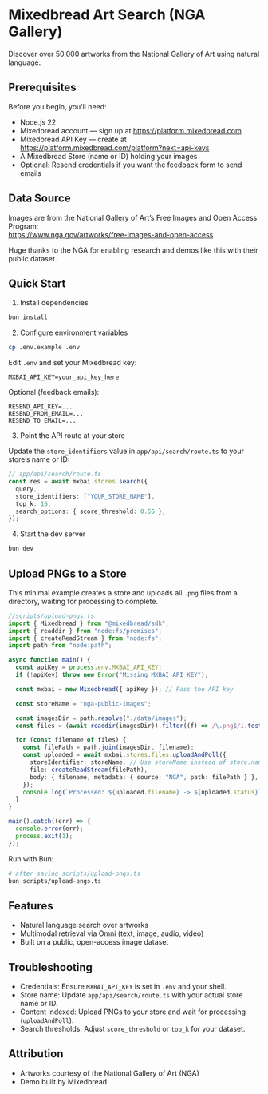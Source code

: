 # Mixedbread Art Search (NGA Gallery)

Discover over 50,000 artworks from the National Gallery of Art using natural language.

## Prerequisites

Before you begin, you’ll need:

- Node.js 22
- Mixedbread account — sign up at https://platform.mixedbread.com
- Mixedbread API Key — create at https://platform.mixedbread.com/platform?next=api-keys
- A Mixedbread Store (name or ID) holding your images
- Optional: Resend credentials if you want the feedback form to send emails

## Data Source

Images are from the National Gallery of Art’s Free Images and Open Access Program:  
https://www.nga.gov/artworks/free-images-and-open-access

Huge thanks to the NGA for enabling research and demos like this with their public dataset.

## Quick Start

1) Install dependencies

```bash
bun install
```

2) Configure environment variables

```bash
cp .env.example .env
```

Edit `.env` and set your Mixedbread key:

```env
MXBAI_API_KEY=your_api_key_here
```

Optional (feedback emails):

```env
RESEND_API_KEY=...
RESEND_FROM_EMAIL=...
RESEND_TO_EMAIL=...
```

3) Point the API route at your store

Update the `store_identifiers` value in `app/api/search/route.ts` to your store’s name or ID:

```ts
// app/api/search/route.ts
const res = await mxbai.stores.search({
  query,
  store_identifiers: ["YOUR_STORE_NAME"],
  top_k: 16,
  search_options: { score_threshold: 0.55 },
});
```

4) Start the dev server

```bash
bun dev
```

## Upload PNGs to a Store

This minimal example creates a store and uploads all `.png` files from a directory, waiting for processing to complete.

```ts
//scripts/upload-pngs.ts
import { Mixedbread } from "@mixedbread/sdk";
import { readdir } from "node:fs/promises";
import { createReadStream } from "node:fs";
import path from "node:path";

async function main() {
  const apiKey = process.env.MXBAI_API_KEY;
  if (!apiKey) throw new Error("Missing MXBAI_API_KEY");

  const mxbai = new Mixedbread({ apiKey }); // Pass the API key

  const storeName = "nga-public-images";

  const imagesDir = path.resolve("./data/images");
  const files = (await readdir(imagesDir)).filter((f) => /\.png$/i.test(f));

  for (const filename of files) {
    const filePath = path.join(imagesDir, filename);
    const uploaded = await mxbai.stores.files.uploadAndPoll({
      storeIdentifier: storeName, // Use storeName instead of store.name
      file: createReadStream(filePath),
      body: { filename, metadata: { source: "NGA", path: filePath } },
    });
    console.log(`Processed: ${uploaded.filename} -> ${uploaded.status}`);
  }
}

main().catch((err) => {
  console.error(err);
  process.exit(1);
});
```

Run with Bun:

```bash
# after saving scripts/upload-pngs.ts
bun scripts/upload-pngs.ts
```

## Features

- Natural language search over artworks
- Multimodal retrieval via Omni (text, image, audio, video)
- Built on a public, open-access image dataset

## Troubleshooting

- Credentials: Ensure `MXBAI_API_KEY` is set in `.env` and your shell.
- Store name: Update `app/api/search/route.ts` with your actual store name or ID.
- Content indexed: Upload PNGs to your store and wait for processing (`uploadAndPoll`).
- Search thresholds: Adjust `score_threshold` or `top_k` for your dataset.

## Attribution

- Artworks courtesy of the National Gallery of Art (NGA)
- Demo built by Mixedbread

